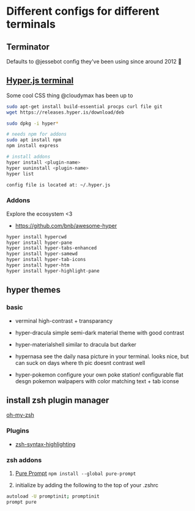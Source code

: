 # Different configs for different terminals

## Terminator
Defaults to @jessebot config they've been using since around 2012 :shrug:

## [Hyper.js terminal](https://hyper.is/#installation)

Some cool CSS thing @cloudymax has been up to

```bash
sudo apt-get install build-essential procps curl file git
wget https://releases.hyper.is/download/deb

sudo dpkg -i hyper*

# needs npm for addons
sudo apt install npm
npm install express

# install addons
hyper install <plugin-name>
hyper uuninstall <plugin-name>
hyper list

config file is located at: ~/.hyper.js
```

### Addons

Explore the ecosystem <3

- https://github.com/bnb/awesome-hyper

```bash
hyper install hypercwd
hyper install hyper-pane
hyper install hyper-tabs-enhanced
hyper install hyper-samewd
hyper install hyper-tab-icons
hyper install hyper-htm
hyper install hyper-highlight-pane
```

## hyper themes

### basic

- verminal
high-contrast + transparancy 

- hyper-dracula
simple semi-dark material theme with good contrast

- hyper-materialshell
similar to dracula but darker

- hypernasa
see the daily nasa picture in your terminal. looks nice, but can suck on days where th pic doesnt contrast well

- hyper-pokemon
configure your own poke station! configurable flat desgn pokemon walpapers with color matching text + tab iconse

## install zsh plugin manager

[oh-my-zsh](https://github.com/ohmyzsh/ohmyzsh)

### Plugins

- [zsh-syntax-highlighting](https://github.com/zsh-users/zsh-syntax-highlighting/blob/master/INSTALL.md)

### zsh addons

1. [Pure Prompt](https://github.com/sindresorhus/pure)
`npm install --global pure-prompt`

2. initialize by adding the following to the top of your .zshrc

```bash
autoload -U promptinit; promptinit
prompt pure
```


